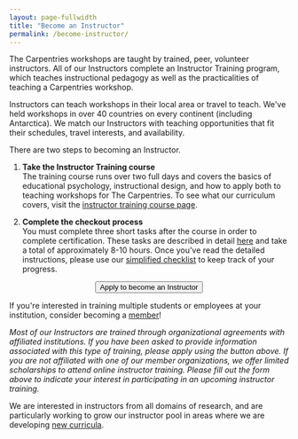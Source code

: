 ```yaml
---
layout: page-fullwidth
title: "Become an Instructor"
permalink: /become-instructor/
---
```


The Carpentries workshops are taught by trained, peer, volunteer 
instructors. All of our Instructors complete an Instructor 
Training program, which teaches instructional pedagogy as well as the 
practicalities of teaching a Carpentries workshop.

Instructors can teach workshops in their local area or travel to
teach. We've held workshops in over 40 countries on every continent 
(including Antarctica). We match our Instructors with teaching 
opportunities that fit their schedules, travel interests, and 
availability.

There are two steps to becoming an Instructor.  

1. **Take the Instructor Training course**   
The training course runs over two full days and covers the basics of educational psychology, instructional design, and how to apply both to teaching workshops for The Carpentries. To see what our curriculum covers, visit the [instructor training course page](http://carpentries.github.io/instructor-training/).

2. **Complete the checkout process**  
You must complete three short tasks after the course in order to complete certification. These tasks are described in detail [here](http://carpentries.github.io/instructor-training/checkout/) and take a total of approximately 8-10 hours. Once you've read the detailed instructions, please use our [simplified checklist](http://www.datacarpentry.org/checkout/) to keep track of your progress.

<center>
    <a href="https://amy.software-carpentry.org/forms/request_training/">
        <button class="btn">
            Apply to become an Instructor
        </button>
    </a>
    </center>

If you're interested in training multiple students or employees at your institution, consider becoming a [member](https://carpentries.org/membership/)!

*Most of our Instructors are trained through organizational agreements with affiliated institutions. If you have been asked to provide information associated with this type of training, please apply using the button above. If you are not affiliated with one of our member organizations, we offer limited scholarships to attend online instructor training. Please fill out the form above to indicate your interest in participating in an upcoming instructor training.*

We are interested in instructors from all domains of research, and are particularly
working to grow our instructor pool in areas where we are developing [new curricula](http://www.datacarpentry.org/lessons/#workshop-materials-under-development-or-consideration).
